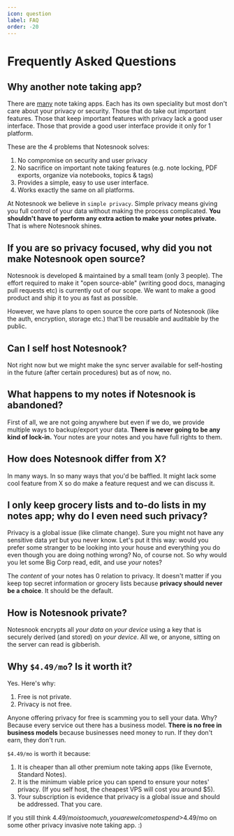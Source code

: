 ```yaml
---
icon: question
label: FAQ
order: -20
---
```


# Frequently Asked Questions

## Why another note taking app?

There are [many](https://en.wikipedia.org/wiki/Comparison_of_note-taking_software) note taking apps. Each has its own speciality but most don't care about your privacy or security. Those that do take out important features. Those that keep important features with privacy lack a good user interface. Those that provide a good user interface provide it only for 1 platform.

These are the 4 problems that Notesnook solves:

1. No compromise on security and user privacy
2. No sacrifice on important note taking features (e.g. note locking, PDF exports, organize via notebooks, topics & tags)
3. Provides a simple, easy to use user interface.
4. Works exactly the same on all platforms.

At Notesnook we believe in `simple privacy`. Simple privacy means giving you full control of your data without making the process complicated. **You shouldn't have to perform any extra action to make your notes private.** That is where Notesnook shines.

## If you are so privacy focused, why did you not make Notesnook open source?

Notesnook is developed & maintained by a small team (only 3 people). The effort required to make it "open source-able" (writing good docs, managing pull requests etc) is currently out of our scope. We want to make a good product and ship it to you as fast as possible.

However, we have plans to open source the core parts of Notesnook (like the auth, encryption, storage etc.) that'll be reusable and auditable by the public.

## Can I self host Notesnook?

Not right now but we might make the sync server available for self-hosting in the future (after certain procedures) but as of now, no.

## What happens to my notes if Notesnook is abandoned?

First of all, we are not going anywhere but even if we do, we provide multiple ways to backup/export your data. **There is never going to be any kind of lock-in.** Your notes are your notes and you have full rights to them.

## How does Notesnook differ from X?

In many ways. In so many ways that you'd be baffled. It might lack some cool feature from X so do make a feature request and we can discuss it. 

## I only keep grocery lists and to-do lists in my notes app; why do I even need such privacy?

Privacy is a global issue (like climate change). Sure you might not have any sensitive data _yet_ but you never know. Let's put it this way: would you prefer some stranger to be looking into your house and everything you do even though you are doing nothing wrong? No, of course not. So why would you let some Big Corp read, edit, and use _your_ notes?

The _content_ of your notes has 0 relation to privacy. It doesn't matter if you keep top secret information or grocery lists because **privacy should never be a choice**. It should be the default.

## How is Notesnook private?

Notesnook encrypts all _your data_ on _your device_ using a key that is securely derived (and stored) on _your device_. All we, or anyone, sitting on the server can read is gibberish.

## Why `$4.49/mo`? Is it worth it?

Yes. Here's why:

1. Free is not private.
2. Privacy is not free.

Anyone offering privacy for free is scamming you to sell your data. Why? Because every service out there has a business model. **There is no free in business models** because businesses need money to run. If they don't earn, they don't run.

`$4.49/mo` is worth it because:

1. It is cheaper than all other premium note taking apps (like Evernote, Standard Notes).
2. It is the minimum viable price you can spend to ensure your notes' privacy. (If you self host, the cheapest VPS will cost you around $5).
3. Your subscription is evidence that privacy is a global issue and should be addressed. That you care.

If you still think $4.49/mo is too much, you are welcome to spend >$4.49/mo on some other privacy invasive note taking app. :)